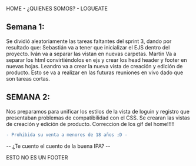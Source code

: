 HOME   -  ¿QUIENES SOMOS? - LOGUEATE


## Semana 1:
Se dividió aleatoriamente las tareas faltantes del sprint 3, dando por resultado que: Sebastián va a tener que inicializar el EJS dentro del proyecto. Iván va a separar las vistan en nuevas carpetas. Martin Va a separar los html convirtiéndolos en ejs y crear los head header y footer en nuevas hojas. Leandro va a crear la nueva vista de creación y edición de producto. Esto se va a realizar en las futuras reuniones en vivo dado que son tareas cortas.
## SEMANA 2:
Nos preparamos para unificar los estilos de la vista de loguin y registro que presentaban problemas de compatibilidad con el CSS.
Se crearan las vistas de creación y edición de producto.
Correccion de los gif del home!!!!!




```diff
- Prohibida su venta a menores de 18 años ;D -
```

-- ¿Te cuento el cuento de la buena IPA? --

ESTO NO ES UN FOOTER